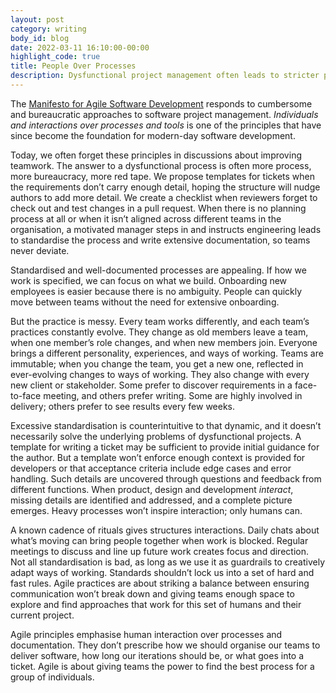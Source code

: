 ```yaml
---
layout: post
category: writing
body_id: blog
date: 2022-03-11 16:10:00-00:00
highlight_code: true
title: People Over Processes
description: Dysfunctional project management often leads to stricter processes. Time to remember that agile is about people. 
---
```


The [Manifesto for Agile Software Development](https://agilemanifesto.org) responds to cumbersome and bureaucratic approaches to software project management. _Individuals and interactions over processes and tools_ is one of the principles that have since become the foundation for modern-day software development.

Today, we often forget these principles in discussions about improving teamwork. The answer to a dysfunctional process is often more process, more bureaucracy, more red tape. We propose templates for tickets when the requirements don’t carry enough detail, hoping the structure will nudge authors to add more detail. We create a checklist when reviewers forget to check out and test changes in a pull request. When there is no planning process at all or when it isn’t aligned across different teams in the organisation, a motivated manager steps in and instructs engineering leads to standardise the process and write extensive documentation, so teams never deviate.

Standardised and well-documented processes are appealing. If how we work is specified, we can focus on what we build. Onboarding new employees is easier because there is no ambiguity. People can quickly move between teams without the need for extensive onboarding.  

But the practice is messy. Every team works differently, and each team’s practices constantly evolve. They change as old members leave a team, when one member’s role changes, and when new members join. Everyone brings a different personality, experiences, and ways of working. Teams are immutable; when you change the team, you get a new one, reflected in ever-evolving changes to ways of working. They also change with every new client or stakeholder. Some prefer to discover requirements in a face-to-face meeting, and others prefer writing. Some are highly involved in delivery; others prefer to see results every few weeks. 

Excessive standardisation is counterintuitive to that dynamic, and it doesn’t necessarily solve the underlying problems of dysfunctional projects. A template for writing a ticket may be sufficient to provide initial guidance for the author. But a template won’t enforce enough context is provided for developers or that acceptance criteria include edge cases and error handling. Such details are uncovered through questions and feedback from different functions. When product, design and development _interact_, missing details are identified and addressed, and a complete picture emerges. Heavy processes won’t inspire interaction; only humans can.  

A known cadence of rituals gives structures interactions. Daily chats about what’s moving can bring people together when work is blocked. Regular meetings to discuss and line up future work creates focus and direction. Not all standardisation is bad, as long as we use it as guardrails to creatively adapt ways of working. Standards shouldn’t lock us into a set of hard and fast rules. Agile practices are about striking a balance between ensuring communication won’t break down and giving teams enough space to explore and find approaches that work for this set of humans and their current project. 

Agile principles emphasise human interaction over processes and documentation. They don’t prescribe how we should organise our teams to deliver software, how long our iterations should be, or what goes into a ticket. Agile is about giving teams the power to find the best process for a group of individuals. 